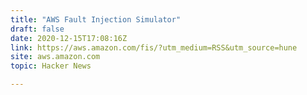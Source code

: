 ```yaml
---
title: "AWS Fault Injection Simulator"
draft: false
date: 2020-12-15T17:08:16Z
link: https://aws.amazon.com/fis/?utm_medium=RSS&utm_source=hune
site: aws.amazon.com
topic: Hacker News  

---
```

